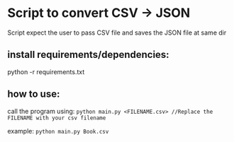 # Script to convert CSV -> JSON

Script expect the user to pass CSV file and saves the JSON file at same dir

## install requirements/dependencies:

python -r requirements.txt

## how to use:

call the program using:
`python main.py <FILENAME.csv> //Replace the FILENAME with your csv filename`

example: `python main.py Book.csv`